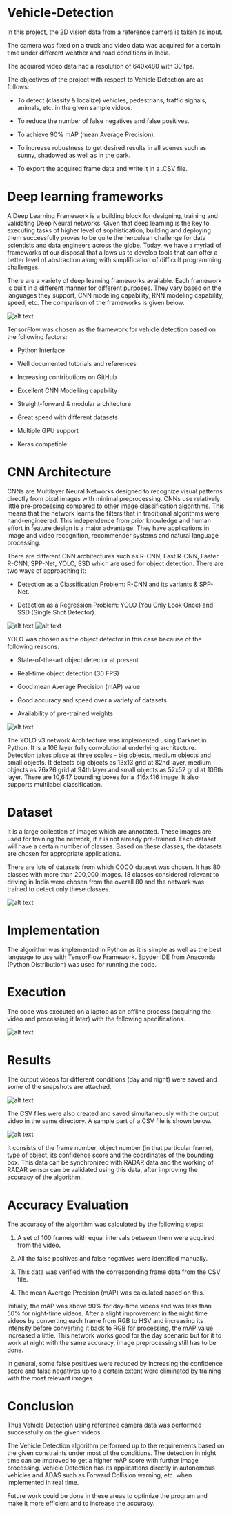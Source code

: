 # Vehicle-Detection
In this project, the 2D vision data from a reference camera is taken as input. 

The camera was fixed on a truck and video data was acquired for a certain time under different weather and road conditions in India. 

The acquired video data had a resolution of 640x480 with 30 fps.

The objectives of the project with respect to Vehicle Detection are as follows:

- To detect (classify & localize) vehicles, pedestrians, traffic signals, animals, etc. in the given    sample videos. 

- To reduce the number of false negatives and false positives. 

- To achieve 90% mAP (mean Average Precision). 

- To increase robustness to get desired results in all scenes such as sunny, shadowed as well as in the dark. 

- To export the acquired frame data and write it in a .CSV file. 

# Deep learning frameworks

A Deep Learning Framework is a building block for designing, training and validating Deep Neural networks. Given that deep learning is the key to executing tasks of higher level of sophistication, building and deploying them successfully proves to be quite the herculean challenge for data scientists and data engineers across the globe. Today, we have a myriad of frameworks at our disposal that allows us to develop tools that can offer a better level of abstraction along with simplification of difficult programming challenges.

There are a variety of deep learning frameworks available. Each framework is built in a different manner for different purposes. They vary based on the languages they support, CNN modeling capability, RNN modeling capability, speed, etc. The comparison of the frameworks is given below.

![alt text](https://github.com/madhu-korada/img)

TensorFlow was chosen as the framework for vehicle detection based on the following factors:

- Python Interface

-	Well documented tutorials and references

- Increasing contributions on GitHub

- Excellent CNN Modelling capability

- Straight-forward & modular architecture

- Great speed with different datasets

- Multiple GPU support

- Keras compatible

# CNN Architecture

CNNs are Multilayer Neural Networks designed to recognize visual patterns directly from pixel images with minimal preprocessing. CNNs use relatively little pre-processing compared to other image classification algorithms. This means that the network learns the filters that in traditional algorithms were hand-engineered. This independence from prior knowledge and human effort in feature design is a major advantage. They have applications in image and video recognition, recommender systems and natural language processing.

There are different CNN architectures such as R-CNN, Fast R-CNN, Faster R-CNN, SPP-Net, YOLO, SSD which are used for object detection. There are two ways of approaching it:







-	Detection as a Classification Problem: R-CNN and its variants & SPP-Net.

- Detection as a Regression Problem: YOLO (You Only Look Once) and SSD (Single Shot Detector).

![alt text](https://github.com/madhu-korada/img)
![alt text](https://github.com/madhu-korada/img)


YOLO was chosen as the object detector in this case because of the following reasons:

-	State-of-the-art object detector at present

- Real-time object detection (30 FPS)

-	Good mean Average Precision (mAP) value

-	Good accuracy and speed over a variety of datasets 

-	Availability of pre-trained weights

![alt text](https://github.com/madhu-korada/img)

The YOLO v3 network Architecture was implemented using Darknet in Python. It is a 106 layer fully convolutional underlying architecture. Detection takes place at three scales - big objects, medium objects and small objects. It detects big objects as 13x13 grid at 82nd layer, medium objects as 26x26 grid at 94th layer and small objects as 52x52 grid at 106th layer.  There are 10,647 bounding boxes for a 416x416 image. It also supports multilabel classification.


# Dataset
It is a large collection of images which are annotated. These images are used for training the network, if it is not already pre-trained.  Each dataset will have a certain number of classes. Based on these classes, the datasets are chosen for appropriate applications. 

There are lots of datasets from which COCO dataset was chosen. It has 80 classes with more than 200,000 images. 18 classes considered relevant to driving in India were chosen from the overall 80 and the network was trained to detect only these classes.

![alt text](https://github.com/madhu-korada/img)

# Implementation

The algorithm was implemented in Python as it is simple as well as the best language to use with TensorFlow Framework. Spyder IDE from Anaconda (Python Distribution) was used for running the code.

# Execution 

The code was executed on a laptop as an offline process (acquiring the video and processing it later) with the following specifications.

![alt text](https://github.com/madhu-korada/img)

# Results

The output videos for different conditions (day and night) were saved and some of the snapshots are attached.

![alt text](https://github.com/madhu-korada/img)

The CSV files were also created and saved simultaneously with the output video in the same directory. A sample part of a CSV file is shown below. 

![alt text](https://github.com/madhu-korada/img)

It consists of the frame number, object number (in that particular frame), type of object, its confidence score and the coordinates of the bounding box. This data can be synchronized with RADAR data and the working of RADAR sensor can be validated using this data, after improving the accuracy of the algorithm.

# Accuracy Evaluation

The accuracy of the algorithm was calculated by the following steps:

1.	A set of 100 frames with equal intervals between them were acquired from the video.

2.	All the false positives and false negatives were identified manually.

3.	This data was verified with the corresponding frame data from the CSV file.

4.	The mean Average Precision (mAP) was calculated based on this.

Initially, the mAP was above 90% for day-time videos and was less than 50% for night-time videos. After a slight improvement in the night time videos by converting each frame from RGB to HSV and increasing its intensity before converting it back to RGB for processing, the mAP value increased a little. This network works good for the day scenario but for it to work at night with the same accuracy, image preprocessing still has to be done. 

In general, some false positives were reduced by increasing the confidence score and false negatives up to a certain extent were eliminated by training with the most relevant images. 

# Conclusion

Thus Vehicle Detection using reference camera data was performed successfully on the given videos. 

The Vehicle Detection algorithm performed up to the requirements based on the given constraints under most of the conditions. The detection in night time can be improved to get a higher mAP score with further image processing. Vehicle Detection has its applications directly in autonomous vehicles and ADAS such as Forward Collision warning, etc. when implemented in real time. 

Future work could be done in these areas to optimize the program and make it more efficient and to increase the accuracy.

